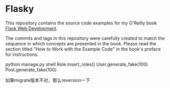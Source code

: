 Flasky
======

This repository contains the source code examples for my O'Reilly book [Flask Web Development](http://www.flaskbook.com).

The commits and tags in this repository were carefully created to match the sequence in which concepts are presented in the book. Please read the section titled "How to Work with the Example Code" in the book's preface for instructions.

python manage.py shell
Role.insert_roles()
User.generate_fake(100)
Post.generate_fake(100)

如果migrate版本不对，那么reversion一下